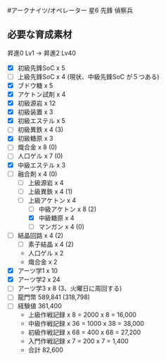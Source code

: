 #アークナイツ/オペレーター
星6 先鋒 偵察兵
## 必要な育成素材
昇進0 Lv1 → 昇進2 Lv40
- [x] 初級先鋒SoC x 5
- [ ] 上級先鋒SoC x 4 (現状、中級先鋒SoC が５つある)
- [x] ブドウ糖 x 5
- [x] アケトン試剤 x 4
- [x] 初級源岩 x 12
- [x] 初級装置 x 3
- [x] 初級エステル x 5
- [ ] 初級異鉄 x 4 (3)
- [x] 初級糖原 x 3
- [ ] 熾合金 x 8 (0)
- [ ] 人口ゲル x 7 (0)
- [x] 中級エステル x 3
- [ ] 融合剤 x 4 (0)
	- [ ] 上級源岩 x 4
	- [ ] 上級異鉄 x 4 (1)
	- [ ] 上級アケトン x 4
		- [ ] 中級アケトン x 8 (2)
		- [x] 中級糖原 x 4
		- [ ] マンガン x 4 (0)
- [ ] 結晶回路 x 4 (2)
	- [ ] 素子結晶 x 4 (2)
	- 人口ゲル x 2
	- 熾合金 x 2
- [x] アーツ学1 x 10
- [x] アーツ学2 x 24
- [ ] アーツ学3 x 8 (3、火曜日に周回する)
- [ ] 龍門幣 589,841 (318,798)
- [ ] 経験値 361,400
	- 上級作戦記録 x 8 = 2000 x 8 = 16,000
	- 中級作戦記録 x 36 = 1000 x 38 = 38,000
	- 初級作戦記録 x 68 = 400 x 68 = 27,200
	- 入門作戦記録 x 7 = 200 x 7 = 1,400
	- 合計 82,600

